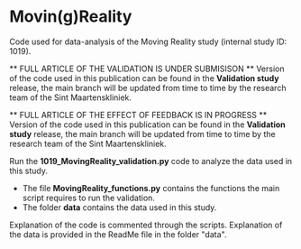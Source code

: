 # Movin(g)Reality
Code used for data-analysis of the Moving Reality study (internal study ID: 1019).

** FULL ARTICLE OF THE VALIDATION IS UNDER SUBMISISON **
Version of the code used in this publication can be found in the **Validation study** release, the main branch will be updated from time to time by the research team of the Sint Maartenskliniek.

** FULL ARTICLE OF THE EFFECT OF FEEDBACK IS IN PROGRESS **
Version of the code used in this publication can be found in the **Validation study** release, the main branch will be updated from time to time by the research team of the Sint Maartenskliniek.
 
Run the **1019_MovingReality_validation.py** code to analyze the data used in this study.
- The file **MovingReality_functions.py** contains the functions the main script requires to run the validation.
- The folder **data** contains the data used in this study.

Explanation of the code is commented through the scripts.
Explanation of the data is provided in the ReadMe file in the folder "data".
